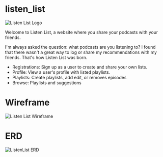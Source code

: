 # listen_list
![Listen List Logo](https://user-images.githubusercontent.com/117469100/236646178-0def34bb-0978-4995-8e7a-16e127c97647.png)

Welcome to Listen List, a website where you share your podcasts with your friends.

I'm always asked the question: what podcasts are you listening to? I found that there wasn't a great way to log or share my recommendations with my friends. That's how Listen List was born. 

- Registrations: Sign up as a user to create and share your own lists.
- Profile: View a user's profile with listed playlists.
- Playlists: Create playlists, add edit, or removes episodes   
- Browse: Playlists and suggestions

# Wireframe
![Listen List Wireframe](https://user-images.githubusercontent.com/117469100/236645980-d75e1008-6856-4274-99b3-1f5755195e3c.jpg)

# ERD
![ListenList ERD](https://user-images.githubusercontent.com/117469100/236645959-ba9851d4-1b01-4089-861e-bbae97ba513d.png)
